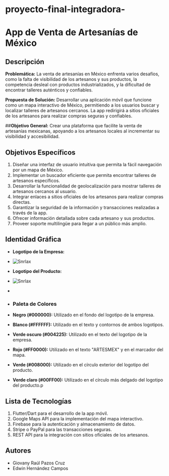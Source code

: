 # proyecto-final-integradora-
# App de Venta de Artesanías de México

## Descripción

**Problemática:**
La venta de artesanías en México enfrenta varios desafíos, como la falta de visibilidad de los artesanos y sus productos, la competencia desleal con productos industrializados, y la dificultad de encontrar talleres auténticos y confiables.

**Propuesta de Solución:**
Desarrollar una aplicación móvil que funcione como un mapa interactivo de México, permitiendo a los usuarios buscar y localizar talleres de artesanos cercanos. La app redirigirá a sitios oficiales de los artesanos para realizar compras seguras y confiables.

##**Objetivo General:**
Crear una plataforma que facilite la venta de artesanías mexicanas, apoyando a los artesanos locales al incrementar su visibilidad y accesibilidad.

## Objetivos Específicos
1. Diseñar una interfaz de usuario intuitiva que permita la fácil navegación por un mapa de México.
2. Implementar un buscador eficiente que permita encontrar talleres de artesanos específicos.
3. Desarrollar la funcionalidad de geolocalización para mostrar talleres de artesanos cercanos al usuario.
4. Integrar enlaces a sitios oficiales de los artesanos para realizar compras directas.
5. Garantizar la seguridad de la información y transacciones realizadas a través de la app.
6. Ofrecer información detallada sobre cada artesano y sus productos.
7. Proveer soporte multilingüe para llegar a un público más amplio.

## Identidad Gráfica
- **Logotipo de la Empresa:**
- ![Snrlax](https://github.com/giova0412/proyecto-final-integradora-/blob/main/1e2aead0-77b4-4ad6-8285-d8444debbfeb.jpeg)
  
- **Logotipo del Producto:**
- ![Snrlax](https://github.com/giova0412/proyecto-final-integradora-/blob/main/IMG_3982.png)
- 
- ### Paleta de Colores
- **Negro (#000000):** Utilizado en el fondo del logotipo de la empresa.
- **Blanco (#FFFFFF):** Utilizado en el texto y contornos de ambos logotipos.
- **Verde oscuro (#004225):** Utilizado en el texto del logotipo de la empresa.
- **Rojo (#FF0000):** Utilizado en el texto "ARTESMEX" y en el marcador del mapa.
- **Verde (#008000):** Utilizado en el círculo exterior del logotipo del producto.
- **Verde claro (#00FF00):** Utilizado en el círculo más delgado del logotipo del producto.p
## Lista de Tecnologías
1. Flutter/Dart para el desarrollo de la app móvil.
2. Google Maps API para la implementación del mapa interactivo.
3. Firebase para la autenticación y almacenamiento de datos.
4. Stripe o PayPal para las transacciones seguras.
5. REST API para la integración con sitios oficiales de los artesanos.

## Autores
- Giovany Raúl Pazos Cruz 
- Edwin Hernández Campos
